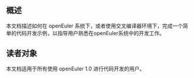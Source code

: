 ## 概述<a name="section4537382116410"></a>

本文档描述如何在 openEuler 系统下，或者使用交叉编译器环境下，完成一个简单的代码开发示例，以指导用户熟悉在openEuler系统中的开发工作。

## 读者对象<a name="section4378592816410"></a>

本文档适用于所有使用 openEuler 1.0 进行代码开发的用户。